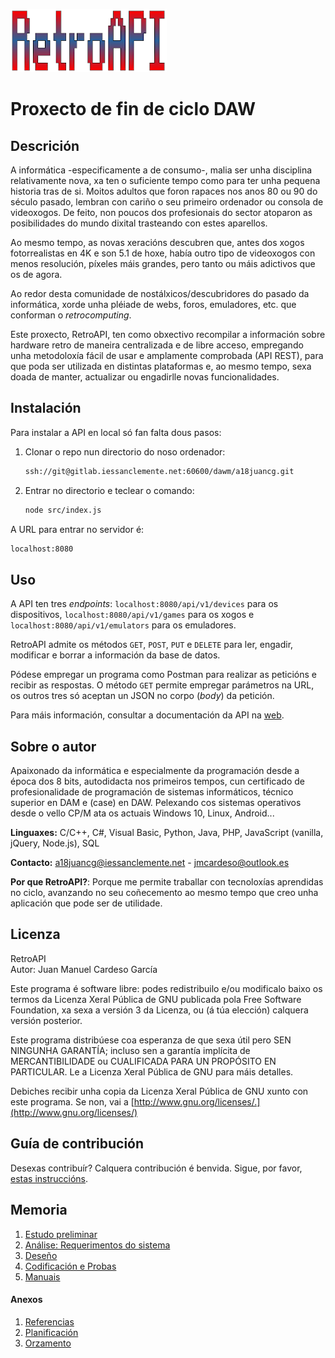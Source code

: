 ![](doc/img/retroapi_logo.png)

# Proxecto de fin de ciclo DAW

## Descrición

A informática -especificamente a de consumo-, malia ser unha disciplina relativamente nova, xa ten o suficiente tempo como para ter unha pequena historia tras de si. Moitos adultos que foron rapaces nos anos 80 ou 90 do século pasado, lembran con cariño o seu primeiro ordenador ou consola de videoxogos. De feito, non poucos dos profesionais do sector atoparon as posibilidades do mundo dixital trasteando con estes aparellos. 

Ao mesmo tempo, as novas xeracións descubren que, antes dos xogos fotorrealistas en 4K e son 5.1 de hoxe, había outro tipo de videoxogos con menos resolución, píxeles máis grandes, pero tanto ou máis adictivos que os de agora.

Ao redor desta comunidade de nostálxicos/descubridores do pasado da informática, xorde unha pléiade de webs, foros, emuladores, etc. que conforman o *retrocomputing*.

Este proxecto, RetroAPI, ten como obxectivo recompilar a información sobre hardware retro de maneira centralizada e de libre acceso, empregando unha metodoloxía fácil de usar e amplamente comprobada (API REST), para que poda ser utilizada en distintas plataformas e, ao mesmo tempo, sexa doada de manter, actualizar ou engadirlle novas funcionalidades.

## Instalación

Para instalar a API en local só fan falta dous pasos:

1. Clonar o repo nun directorio do noso ordenador:
   
   ```bash
   ssh://git@gitlab.iessanclemente.net:60600/dawm/a18juancg.git
   ```

2. Entrar no directorio e teclear o comando:
   
   ```bash
   node src/index.js
   ```

A URL para entrar no servidor é:

```bash
localhost:8080
```

## Uso

A API ten tres *endpoints*: ```localhost:8080/api/v1/devices``` para os dispositivos, ```localhost:8080/api/v1/games``` para os xogos e ```localhost:8080/api/v1/emulators``` para os emuladores.

RetroAPI admite os métodos ```GET```, ```POST```, ```PUT``` e ```DELETE``` para ler, engadir, modificar e borrar a información da base de datos.

Pódese empregar un programa como Postman para realizar as peticións e recibir as respostas. O método ```GET``` permite empregar parámetros na URL, os outros tres só aceptan un JSON no corpo (*body*) da petición.

Para máis información, consultar a documentación da API na [web](https://retroapi-web.herokuapp.com/documentacion.html).

## Sobre o autor

Apaixonado da informática e especialmente da programación desde a época dos 8 bits, autodidacta nos primeiros tempos, cun certificado de profesionalidade de programación de sistemas informáticos, técnico superior en DAM e (case) en DAW. Pelexando cos sistemas operativos desde o vello CP/M ata os actuais Windows 10, Linux, Android...

**Linguaxes:** C/C++, C#, Visual Basic, Python, Java, PHP, JavaScript (vanilla, jQuery, Node.js), SQL

**Contacto:** a18juancg@iessanclemente.net - jmcardeso@outlook.es

**Por que RetroAPI?**: Porque me permite traballar con tecnoloxías aprendidas no ciclo, avanzando no seu coñecemento ao mesmo tempo que creo unha aplicación que pode ser de utilidade.

## Licenza

RetroAPI  
Autor: Juan Manuel Cardeso García

Este programa é software libre: podes redistribuilo e/ou modificalo baixo os termos da Licenza Xeral Pública de GNU publicada pola Free Software Foundation, xa sexa a versión 3 da Licenza, ou (á túa elección) calquera versión posterior.

Este programa distribúese coa esperanza de que sexa útil pero SEN NINGUNHA GARANTÍA; incluso sen a garantía implícita de MERCANTIBILIDADE ou CUALIFICADA PARA UN PROPÓSITO EN PARTICULAR. Le a Licenza Xeral Pública de GNU para máis detalles.

Debiches recibir unha copia da Licenza Xeral Pública de GNU xunto con este programa. Se non, vai a [http://www.gnu.org/licenses/.](http://www.gnu.org/licenses/)

## Guía de contribución

Desexas contribuír? Calquera contribución é benvida. Sigue, por favor, [estas instruccións](CONTRIBUTING.md).

## Memoria

> 

1. [Estudo preliminar](doc/templates/1_estudo_preliminar.md)
2. [Análise: Requerimentos do sistema](doc/templates/2_analise.md)
3. [Deseño](doc/templates/3_deseno.md)
4. [Codificación e Probas](doc/templates/4_codificacion_probas.md)
5. [Manuais](doc/templates/5_manuais.md)

#### Anexos

1. [Referencias](doc/templates/a1_referencias.md)
2. [Planificación](doc/templates/a2_planificacion.md)
3. [Orzamento](doc/templates/a3_orzamento.md)
